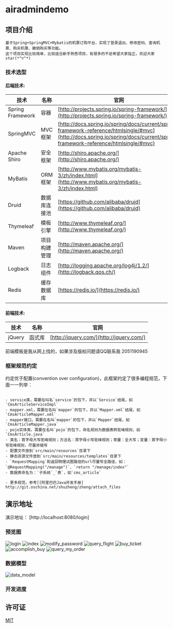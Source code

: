 # airadmindemo

## 项目介绍
    基于Spring+SpringMVC+Mybatis的机票订购平台，实现了登录退出、修改密码、查询机票、购买机票、撤销购买等功能。
    这个项目实现比较简单，比较适合新手熟悉项目，有很多的不足希望大家指正，欢迎大家star(*^▽^*)

### 技术选型

#### 后端技术:
技术 | 名称 | 官网
----|------|----
Spring Framework | 容器  | [http://projects.spring.io/spring-framework/](http://projects.spring.io/spring-framework/)
SpringMVC | MVC框架  | [http://docs.spring.io/spring/docs/current/spring-framework-reference/htmlsingle/#mvc](http://docs.spring.io/spring/docs/current/spring-framework-reference/htmlsingle/#mvc)
Apache Shiro | 安全框架  | [http://shiro.apache.org/](http://shiro.apache.org/)
MyBatis | ORM框架  | [http://www.mybatis.org/mybatis-3/zh/index.html](http://www.mybatis.org/mybatis-3/zh/index.html)
Druid | 数据库连接池  | [https://github.com/alibaba/druid](https://github.com/alibaba/druid)
Thymeleaf | 模板引擎  | [http://www.thymeleaf.org/](http://www.thymeleaf.org/)
Maven | 项目构建管理  | [http://maven.apache.org/](http://maven.apache.org/)
Logback | 日志组件  | [http://logging.apache.org/log4j/1.2/](http://logback.qos.ch/)
Redis | 缓存数据库  | [https://redis.io/](https://redis.io/)

#### 前端技术:
技术 | 名称 | 官网
----|------|----
jQuery | 函式库  | [http://jquery.com/](http://jquery.com/)

前端模板是我从网上找的，如果涉及版权问题请QQ联系我 2051190945

### 框架规范约定

约定优于配置(convention over configuration)，此框架约定了很多编程规范，下面一一列举：

```

- service类，需要在叫名`service`的包下，并以`Service`结尾，如`CmsArticleServiceImpl`
- mapper.xml，需要在名叫`mapper`的包下，并以`Mapper.xml`结尾，如`CmsArticleMapper.xml`
- mapper接口，需要在名叫`mapper`的包下，并以`Mapper`结尾，如`CmsArticleMapper.java`
- pojo实体类，需要在名叫`pojo`的包下，命名规则为数据表转驼峰规则，如`CmsArticle.java`
- 类名：首字母大写驼峰规则；方法名：首字母小写驼峰规则；常量：全大写；变量：首字母小写驼峰规则，尽量非缩写
- 配置文件放到`src/main/resources`目录下
- 静态资源文件放到`src/main/resources/templates`目录下
- `RequestMapping`和返回物理试图路径的url尽量写全路径，如：`@RequestMapping("/manage")`、`return "/manage/index"`
- 数据表命名为：`子系统`_`表`，如`cms_article`

- 更多规范，参考[[阿里巴巴Java开发手册] http://git.oschina.net/shuzheng/zheng/attach_files

```

## 演示地址

演示地址： [http://localhost:8080/login]

### 预览图
![login](https://raw.githubusercontent.com/EGbulingbuling/airadmindemo/master/demo_pictures/login.png)
![index](https://raw.githubusercontent.com/EGbulingbuling/airadmindemo/master/demo_pictures/index.png)
![modify_password](https://raw.githubusercontent.com/EGbulingbuling/airadmindemo/master/demo_pictures/modify_password.png)
![query_flight](https://raw.githubusercontent.com/EGbulingbuling/airadmindemo/master/demo_pictures/query_flight.png)
![buy_ticket](https://raw.githubusercontent.com/EGbulingbuling/airadmindemo/master/demo_pictures/buy_ticket.png)
![accomplish_buy](https://raw.githubusercontent.com/EGbulingbuling/airadmindemo/master/demo_pictures/accomplish_buy.png)
![query_my_order](https://raw.githubusercontent.com/EGbulingbuling/airadmindemo/master/demo_pictures/query_my_order.png)

### 数据模型
![data_model](https://raw.githubusercontent.com/EGbulingbuling/airadmindemo/master/demo_pictures/data_model.png)

### 开发进度


## 许可证

[MIT](LICENSE "MIT")
